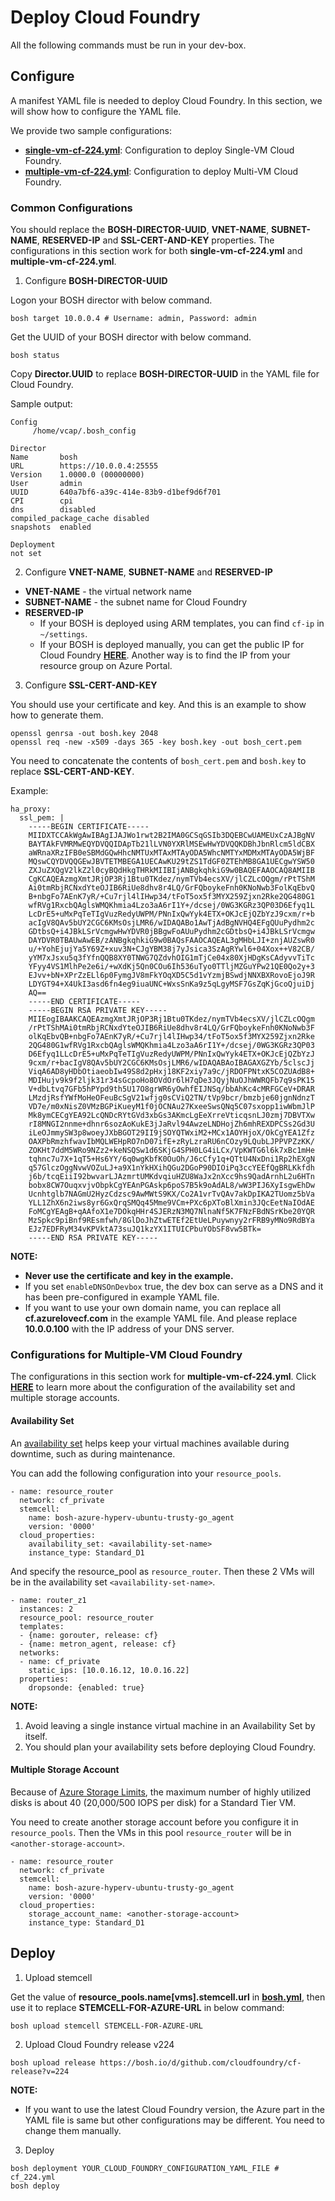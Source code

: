 # Deploy Cloud Foundry

All the following commands must be run in your dev-box.

## Configure

A manifest YAML file is needed to deploy Cloud Foundry. In this section, we will show how to configure the YAML file.

We provide two sample configurations:

* [**single-vm-cf-224.yml**](http://cloudfoundry.blob.core.windows.net/misc/single-vm-cf-224.yml): Configuration to deploy Single-VM Cloud Foundry.
* [**multiple-vm-cf-224.yml**](http://cloudfoundry.blob.core.windows.net/misc/multiple-vm-cf-224.yml): Configuration to deploy Multi-VM Cloud Foundry.

### Common Configurations

You should replace the **BOSH-DIRECTOR-UUID**, **VNET-NAME**, **SUBNET-NAME**, **RESERVED-IP** and **SSL-CERT-AND-KEY** properties. The configurations in this section work for both **single-vm-cf-224.yml** and **multiple-vm-cf-224.yml**.

1. Configure **BOSH-DIRECTOR-UUID**

  Logon your BOSH director with below command.
  
  ```
  bosh target 10.0.0.4 # Username: admin, Password: admin
  ```
  
  Get the UUID of your BOSH director with below command.
  
  ```
  bosh status
  ```
  
  Copy **Director.UUID** to replace **BOSH-DIRECTOR-UUID** in the YAML file for Cloud Foundry.
  
  Sample output:
  
  ```
  Config
       /home/vcap/.bosh_config
  
  Director
  Name       bosh
  URL        https://10.0.0.4:25555
  Version    1.0000.0 (00000000)
  User       admin
  UUID       640a7bf6-a39c-414e-83b9-d1bef9d6f701
  CPI        cpi
  dns        disabled
  compiled_package_cache disabled
  snapshots  enabled
  
  Deployment
  not set
  ```

2. Configure **VNET-NAME**, **SUBNET-NAME** and **RESERVED-IP**

  * **VNET-NAME** - the virtual network name
  * **SUBNET-NAME** - the subnet name for Cloud Foundry
  * **RESERVED-IP**
    * If your BOSH is deployed using ARM templates, you can find `cf-ip` in `~/settings`.
    * If your BOSH is deployed manually, you can get the public IP for Cloud Foundry [**HERE**](./deploy-bosh-manually.md#get_public_ip). Another way is to find the IP from your resource group on Azure Portal.

3. Configure **SSL-CERT-AND-KEY**

  You should use your certificate and key. And this is an example to show how to generate them.
  
  ```
  openssl genrsa -out bosh.key 2048
  openssl req -new -x509 -days 365 -key bosh.key -out bosh_cert.pem
  ```
  
  You need to concatenate the contents of `bosh_cert.pem` and `bosh.key` to replace **SSL-CERT-AND-KEY**.

  Example:

  ```
  ha_proxy:
    ssl_pem: |
      -----BEGIN CERTIFICATE-----
      MIIDXTCCAkWgAwIBAgIJAJWo1rwt2B2IMA0GCSqGSIb3DQEBCwUAMEUxCzAJBgNV
      BAYTAkFVMRMwEQYDVQQIDApTb21lLVN0YXRlMSEwHwYDVQQKDBhJbnRlcm5ldCBX
      aWRnaXRzIFB0eSBMdGQwHhcNMTUxMTAxMTAyODA5WhcNMTYxMDMxMTAyODA5WjBF
      MQswCQYDVQQGEwJBVTETMBEGA1UECAwKU29tZS1TdGF0ZTEhMB8GA1UECgwYSW50
      ZXJuZXQgV2lkZ2l0cyBQdHkgTHRkMIIBIjANBgkqhkiG9w0BAQEFAAOCAQ8AMIIB
      CgKCAQEAzmgXmtJRjOP3Rj1Btu0TKdez/nymTVb4ecsXV/jlCZLcOQgm/rPtTShM
      Ai0tmRbjRCNxdYteOJIB6RiUe8dhv8r4LQ/GrFQboykeFnh0KNoNwb3FolKqEbvQ
      B+nbgFo7AEnK7yR/+Cu7rjl4lIHwp34/tFoT5ox5f3MYX259Zjxn2Rke2QG480G1
      wfRVg1RxcbQAglsWMQKhmia4Lzo3aA6rI1Y+/dcsej/0WG3KGRz3QP03D6Efyq1L
      LcDrE5+uMxPqTeTIgVuzRedyUWPM/PNnIxQwYyk4ETX+OKJcEjQZbYzJ9cxm/r+b
      acIgV8QAv5bUY2CGC6KMsOsjLMR6/wIDAQABo1AwTjAdBgNVHQ4EFgQUuPydhm2c
      GDtbsQ+i4JBkLSrVcmgwHwYDVR0jBBgwFoAUuPydhm2cGDtbsQ+i4JBkLSrVcmgw
      DAYDVR0TBAUwAwEB/zANBgkqhkiG9w0BAQsFAAOCAQEAL3gMHbLJI+znjAUZswR0
      u/+YohEjujYa5Y69Z+xuv3N+CJgYBM38j7yJsica3SzAgRYwl6+04Xox++V82CB/
      yYM7xJsxu5q3fYfnQQB8XY0TNWG7QZdvhOIG1mTjCe04x80XjHDgKsCAdyvvTiTc
      YFyy4VS1MlhPe2e6i/+wXdKj5Qn0COu6Ih536uTyo0TTljMZGuYPw21QE0Qo2y+3
      EJvv+bN+XPrZzELl6p0FymgJV8mFkYOqXD5C5d1vYzmjBSwdjNNXBXRovoEjoJ9R
      LDYGT94+X4UkI3asd6fn4eg9iuaUNC+WxsSnKa9z5qLgyMSF7GsZqKjGcoQjuiDj
      AQ==
      -----END CERTIFICATE-----
      -----BEGIN RSA PRIVATE KEY-----
      MIIEogIBAAKCAQEAzmgXmtJRjOP3Rj1Btu0TKdez/nymTVb4ecsXV/jlCZLcOQgm
      /rPtTShMAi0tmRbjRCNxdYteOJIB6RiUe8dhv8r4LQ/GrFQboykeFnh0KNoNwb3F
      olKqEbvQB+nbgFo7AEnK7yR/+Cu7rjl4lIHwp34/tFoT5ox5f3MYX259Zjxn2Rke
      2QG480G1wfRVg1RxcbQAglsWMQKhmia4Lzo3aA6rI1Y+/dcsej/0WG3KGRz3QP03
      D6Efyq1LLcDrE5+uMxPqTeTIgVuzRedyUWPM/PNnIxQwYyk4ETX+OKJcEjQZbYzJ
      9cxm/r+bacIgV8QAv5bUY2CGC6KMsOsjLMR6/wIDAQABAoIBAGAXGZYb/5clscJj
      ViqA6AD8yHDbOtiaeobIw49S8d2pHxj18KF2xiy7a9c/jRDOFPNtxK5COZUAdB8+
      MDIHujv9k9f2ljk31r34sGcpoHo8OVdOr6lH7qDe3JQyjNuOJhWWRQFb7q9sPK15
      V+dbLtvq7GFb5hPYpd9th5U17O8grWR6yOwhfEIJNSq/bbAhKc4cMRFGCeV+DRAR
      LMzdjRsfYWfMoHeOFeuBcSgV21wfjg0sCViQ2TN/tVp9bcr/bmzbje60jgnNdnzT
      VD7e/m0xNisZ0VMzBGPiKueyM1f0jOCNAu27KxeeSwsQNq5C07sxopp1iwWbmJlP
      Mk8ymCECgYEA92LcQNDcRYtGVd3xbGs3AKmcLgEeXrreVticqsnLJ0zmj7DBVTXw
      rI8MNGI2nnme+dhnr6sozAoKukE3jJaRvl94AwzeLNDHojZh6mhREXDPCSs2Gd3U
      iLeOJmmySW3p8woeyJXbBGOT29II9jSOYQTWxiM2+MCx1AOYHjoX/OkCgYEA1Zfz
      OAXPbRmzhfwavIbMQLWEHpRO7nD07ifE+zRyLzraRU6nCOzy9LQubLJPPVPZzKK/
      ZOKHt7ddM5WRo9NZz2+keNSQSw1d6SKjG4SPH0LG4iLCx/VpKWTG6l6k7xBc1mHe
      tqhnc7u7X+1qT5+Hs6YY/6q0wgKbfK0OuOh/J6cCfy1q+QTtU4NxDni1Rp2hEXgN
      q57GlczOggNvwVOZuLJ+a9X1nYkHXihQGu2DGoP90DIOiPq3ccYEEfQgBRLKkfdh
      j6b/tcqEiiI92bwvarLJAzmrtUMKdvqiuHZU8WaJx2nXcc9hs9QadArnhL2u6HTn
      bobx8CW7OuqxvjvObpkCgYEAnPGAskp6poS7B5k9oAdAL8/wW3PIJ6XyIsgwEhDw
      Ucnhtglb7NAGmU2HyzCdzsc9AwMWtS9KX/Co2A1vrTvQAv7akDpIKA2TUomz5bVa
      YLL1ZhX6n2iws8yr6GxQrqSMQq45Mme9VCm+PXc6pXToBlXmin3JQcEetNaIOdAE
      FoMCgYEAgB+qAAfoX1e7DOkqHHr4SJERzN3MQ7NlnaNf5K7FNzFBdNSrKbe20YQR
      MzSpkc9piBnf9REsmfwh/8GlDoJhZtwETEf2EtUeLPuywnyy2rFRB9yMNo9RdBYa
      EJz7EDFRyM34vKPVktA73suJQ1kzYX1ITUICPbuYObSF8vw5BTk=
      -----END RSA PRIVATE KEY-----
  ```

**NOTE:**

* **Never use the certificate and key in the example.**
* If you set `enableDNSOnDevbox` true, the dev box can serve as a DNS and it has been pre-configured in example YAML file.
* If you want to use your own domain name, you can replace all **cf.azurelovecf.com** in the example YAML file. And please replace **10.0.0.100** with the IP address of your DNS server.

### Configurations for Multiple-VM Cloud Foundry

The configurations in this section work for **multiple-vm-cf-224.yml**. Click [**HERE**](../src/bosh_azure_cpi/README.md) to learn more about the configuration of the availability set and multiple storage accounts.

#### Availability Set

An [availability set](https://azure.microsoft.com/en-us/documentation/articles/virtual-machines-manage-availability/) helps keep your virtual machines available during downtime, such as during maintenance.

You can add the following configuration into your `resource_pools`.

```
- name: resource_router
  network: cf_private
  stemcell:
    name: bosh-azure-hyperv-ubuntu-trusty-go_agent
    version: '0000'
  cloud_properties:
    availability_set: <availability-set-name>
    instance_type: Standard_D1
```

And specify the resource_pool as `resource_router`. Then these 2 VMs will be in the availability set `<availability-set-name>`.

```
- name: router_z1
  instances: 2
  resource_pool: resource_router
  templates:
  - {name: gorouter, release: cf}
  - {name: metron_agent, release: cf}
  networks:
  - name: cf_private
    static_ips: [10.0.16.12, 10.0.16.22]
  properties:
    dropsonde: {enabled: true}
```

**NOTE:**

1. Avoid leaving a single instance virtual machine in an Availability Set by itself.
2. You should plan your availability sets before deploying Cloud Foundry.

#### Multiple Storage Account

Because of [Azure Storage Limits](https://azure.microsoft.com/en-us/documentation/articles/azure-subscription-service-limits/#storage-limits), the maximum number of highly utilized disks is about 40 (20,000/500 IOPS per disk) for a Standard Tier VM.

You need to create another storage account before you configure it in `resource_pools`. Then the VMs in this pool `resource_router` will be in `<another-storage-account>`.

```
- name: resource_router
  network: cf_private
  stemcell:
    name: bosh-azure-hyperv-ubuntu-trusty-go_agent
    version: '0000'
  cloud_properties:
    storage_account_name: <another-storage-account>
    instance_type: Standard_D1
```

## Deploy

1. Upload stemcell

  Get the value of **resource_pools.name[vms].stemcell.url** in [**bosh.yml**](https://github.com/Azure/azure-quickstart-templates/blob/master/bosh-setup/bosh.yml), then use it to replace **STEMCELL-FOR-AZURE-URL** in below command:

  ```
  bosh upload stemcell STEMCELL-FOR-AZURE-URL
  ```

2. Upload Cloud Foundry release v224

  ```
  bosh upload release https://bosh.io/d/github.com/cloudfoundry/cf-release?v=224
  ```

  **NOTE:**
  * If you want to use the latest Cloud Foundry version, the Azure part in the YAML file is same but other configurations may be different. You need to change them manually.

3. Deploy

  ```
  bosh deployment YOUR_CLOUD_FOUNDRY_CONFIGURATION_YAML_FILE # cf_224.yml
  bosh deploy
  ```
